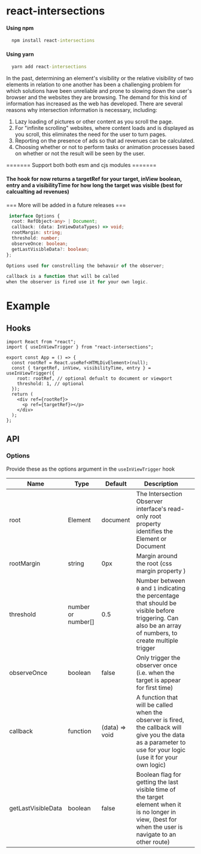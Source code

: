 # react-intersections

#### Using npm

```cmd
  npm install react-intersections
```

#### Using yarn

```cmd
  yarn add react-intersections
```

In the past, determining an element's visibility or the relative visibility of two elements in relation to one another has been a challenging problem for which solutions have been unreliable and prone to slowing down the user's browser and the websites they are browsing. The demand for this kind of information has increased as the web has developed. There are several reasons why intersection information is necessary, including:

1. Lazy loading of pictures or other content as you scroll the page.
2. For "infinite scrolling" websites, where content loads and is displayed as you scroll, this eliminates the need for the user to turn pages.
3. Reporting on the presence of ads so that ad revenues can be calculated.
4. Choosing whether or not to perform tasks or animation processes based on whether or not the result will be seen by the user.

======= Support both both esm and cjs modules =======

#### The hook for now returns a targetRef for your target, inView boolean, entry and a visibilityTime for how long the target was visible (best for calcualting ad revenues)

=== More will be added in a future releases ===

```ts
 interface Options {
  root: RefObject<any> | Document;
  callback: (data: InViewDataTypes) => void;
  rootMargin: string;
  threshold: number;
  observeOnce: boolean;
  getLastVisibleData?: boolean;
};

Options used for constrolling the behavoir of the observer;

callback is a function that will be called
when the observer is fired use it for your own logic.

```

# Example

## Hooks

```tsx
import React from "react";
import { useInViewTrigger } from "react-intersections";

export const App = () => {
  const rootRef = React.useRef<HTMLDivElement>(null);
  const { targetRef, inView, visibilityTime, entry } = useInViewTrigger({
    root: rootRef, // optional defualt to document or viewport
    threshold: 1, // optional
  });
  return (
    <div ref={rootRef}>
      <p ref={targetRef}></p>
    </div>
  );
};
```

## API

### Options

Provide these as the options argument in the `useInViewTrigger` hook

| Name               | Type               | Default        | Description                                                                                                                                                     |     |
| ------------------ | ------------------ | -------------- | --------------------------------------------------------------------------------------------------------------------------------------------------------------- | --- |
| root               | Element            | document       | The Intersection Observer interface's read-only root property identifies the Element or Document                                                                |     |
| rootMargin         | string             | 0px            | Margin around the root (css margin property )                                                                                                                   |     |
| threshold          | number or number[] | 0.5            | Number between `0` and `1` indicating the percentage that should be visible before triggering. Can also be an array of numbers, to create multiple trigger      |     |
| observeOnce        | boolean            | false          | Only trigger the observer once (i.e. when the target is appear for first time)                                                                                  |     |
| callback           | function           | (data) => void | A function that will be called when the observer is fired, the callback will give you the data as a parameter to use for your logic (use it for your own logic) |     |
| getLastVisibleData | boolean            | false          | Boolean flag for getting the last visible time of the target element when it is no longer in view, (best for when the user is navigate to an other route)       |     |
